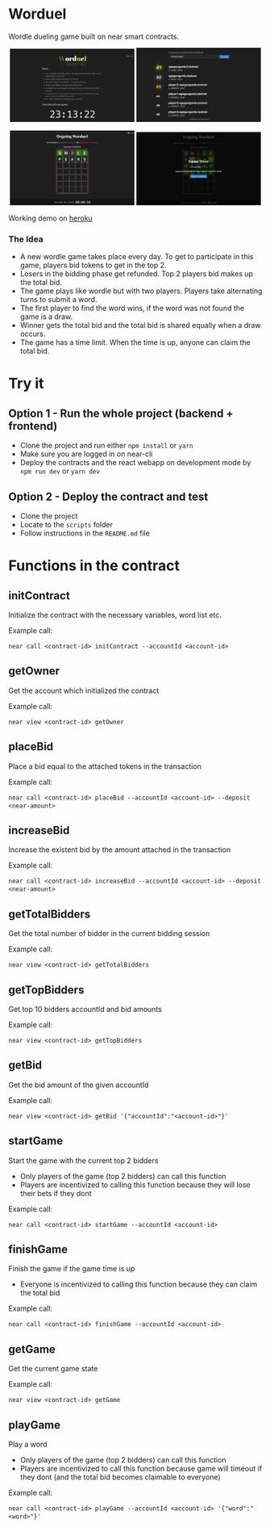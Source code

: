 Worduel
==================

Wordle dueling game built on near smart contracts.

<p align="middle">
  <img src="Screen%20Shot%202022-04-17%20at%2005.03.53.png" width="49%" />
  <img src="Screen%20Shot%202022-04-17%20at%2005.17.41.png" width="49%" /> 
</p>
<p align="middle">
  <img src="Screen%20Shot%202022-04-17%20at%2005.05.17.png" width="49%" /> 
  <img src="Screen%20Shot%202022-04-17%20at%2005.06.13.png" width="49%" />
</p>

Working demo on [heroku](https://rocky-sands-27300.herokuapp.com/)

### The Idea
- A new wordle game takes place every day. To get to participate in this game, players bid tokens to get in the top 2.
- Losers in the bidding phase get refunded. Top 2 players bid makes up the total bid.
- The game plays like wordle but with two players. Players take alternating turns to submit a word.
- The first player to find the word wins, if the word was not found the game is a draw.
- Winner gets the total bid and the total bid is shared equally when a draw occurs.
- The game has a time limit. When the time is up, anyone can claim the total bid.

# Try it

## Option 1 - Run the whole project (backend + frontend)
- Clone the project and run either `npm install` or `yarn`
- Make sure you are logged in on near-cli
- Deploy the contracts and the react webapp on development mode by `npm run dev` or `yarn dev`

## Option 2 - Deploy the contract and test
- Clone the project
- Locate to the `scripts` folder
- Follow instructions in the `README.md` file

# Functions in the contract
initContract
---
Initialize the contract with the necessary variables, word list etc.

Example call:
```
near call <contract-id> initContract --accountId <account-id>
```
getOwner
---
Get the account which initialized the contract


Example call:
```
near view <contract-id> getOwner
```
placeBid
---
Place a bid equal to the attached tokens in the transaction

Example call:
```
near call <contract-id> placeBid --accountId <account-id> --deposit <near-amount>
```
increaseBid
---
Increase the existent bid by the amount attached in the transaction

Example call:
```
near call <contract-id> increaseBid --accountId <account-id> --deposit <near-amount>
```
getTotalBidders
---
Get the total number of bidder in the current bidding session

Example call:
```
near view <contract-id> getTotalBidders
```
getTopBidders
---
Get top 10 bidders accountId and bid amounts

Example call:
```
near view <contract-id> getTopBidders
```
getBid
---
Get the bid amount of the given accountId

Example call:
```
near view <contract-id> getBid '{"accountId":"<account-id>"}'
```
startGame
---
Start the game with the current top 2 bidders
- Only players of the game (top 2 bidders) can call this function
- Players are incentivized to calling this function because they will lose their bets if they dont

Example call:
```
near call <contract-id> startGame --accountId <account-id>
```
finishGame
---
Finish the game if the game time is up
- Everyone is incentivized to calling this function because they can claim the total bid

Example call:
```
near call <contract-id> finishGame --accountId <account-id>
```
getGame
---
Get the current game state

Example call:
```
near view <contract-id> getGame
```
playGame
---
Play a word
- Only players of the game (top 2 bidders) can call this function
- Players are incentivized to call this function because game will timeout if they dont (and the total bid becomes claimable to everyone)

Example call:
```
near call <contract-id> playGame --accountId <account-id> '{"word":"<word>"}'
```
